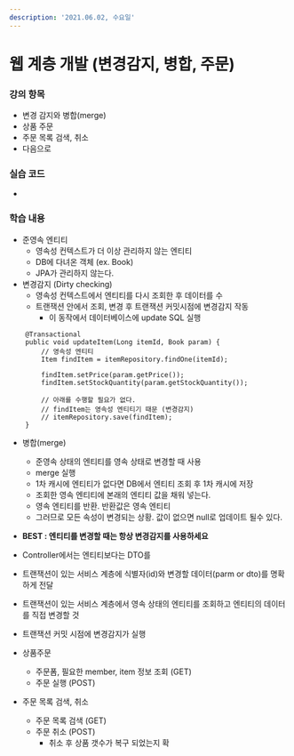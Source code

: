 ```yaml
---
description: '2021.06.02, 수요일'
---
```


# 웹 계층 개발 \(변경감지, 병합, 주문\)

### 강의 항목

* 변경 감지와 병합\(merge\)
* 상품 주문
* 주문 목록 검색, 취소
* 다음으로



### 실습 코드

* 


### 학습 내용

* 준영속 엔티티
  * 영속성 컨텍스트가 더 이상 관리하지 않는 엔티티
  * DB에 다녀온 객체 \(ex. Book\)
  * JPA가 관리하지 않는다.
* 변경감지 \(Dirty checking\)
  * 영속성 컨텍스트에서 엔티티를 다시 조회한 후 데이터를 수
  * 트랜잭션 안에서 조회, 변경 후 트랜잭션 커밋시점에 변경감지 작동
    * 이 동작에서 데이터베이스에 update SQL 실행

```text
    @Transactional
    public void updateItem(Long itemId, Book param) {
        // 영속성 엔티티
        Item findItem = itemRepository.findOne(itemId);

        findItem.setPrice(param.getPrice());
        findItem.setStockQuantity(param.getStockQuantity());

        // 아래를 수행할 필요가 없다.
        // findItem는 영속성 엔티티기 때문 (변경감지)
        // itemRepository.save(findItem);
    }
```

* 병합\(merge\)
  * 준영속 상태의 엔티티를 영속 상태로 변경할 때 사용
  * merge 실행
  * 1차 캐시에 엔티티가 없다면 DB에서 엔티티 조회 후 1차 캐시에 저장
  * 조회한 영속 엔티티에 본래의 엔티티 값을 채워 넣는다.
  * 영속 엔티티를 반환. 반환값은 영속 엔티티
  * 그러므로 모든 속성이 변경되는 상황. 값이 없으면 null로 업데이트 될수 있다.
* **BEST : 엔티티를 변경할 때는 항상 변경감지를 사용하세요**
* Controller에서는 엔티티보다는 DTO를
* 트랜잭션이 있는 서비스 계층에 식별자\(id\)와 변경할 데이터\(parm or dto\)를 명확하게 전달
* 트랜잭션이 있는 서비스 계층에서 영속 상태의 엔티티를 조회하고 엔티티의 데이터를 직접 변경할 것
* 트랜잭션 커밋 시점에 변경감지가 실행



* 상품주문
  * 주문폼, 필요한 member, item 정보 조회 \(GET\)
  * 주문 실행 \(POST\)
* 주문 목록 검색, 취소
  * 주문 목록 검색 \(GET\)
  * 주문 취소 \(POST\)
    * 취소 후 상품 갯수가 복구 되었는지 확

